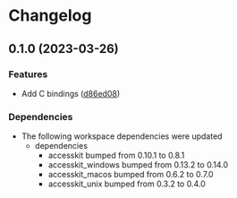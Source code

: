 # Changelog

## 0.1.0 (2023-03-26)


### Features

* Add C bindings ([d86ed08](https://github.com/DataTriny/accesskit/commit/d86ed08c24e0d575720903fdf66e628ed4705a2c))


### Dependencies

* The following workspace dependencies were updated
  * dependencies
    * accesskit bumped from 0.10.1 to 0.8.1
    * accesskit_windows bumped from 0.13.2 to 0.14.0
    * accesskit_macos bumped from 0.6.2 to 0.7.0
    * accesskit_unix bumped from 0.3.2 to 0.4.0
